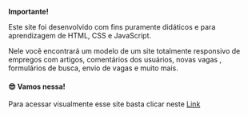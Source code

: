 **Importante!**

Este site foi desenvolvido com fins puramente didáticos e para aprendizagem de HTML, CSS e JavaScript.

Nele você encontrará um modelo de um site totalmente responsivo de empregos com artigos, comentários dos usuários, novas vagas , formulários de busca, envio de vagas e muito mais.

#### 😎 Vamos nessa!

Para acessar visualmente esse site basta clicar neste <a href="https://nattansilva.github.io/jobFinders/" target="_blank">Link</a>
